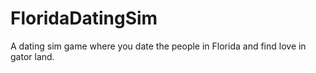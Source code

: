 # FloridaDatingSim
A dating sim game where you date the people in Florida and find love in gator land.
